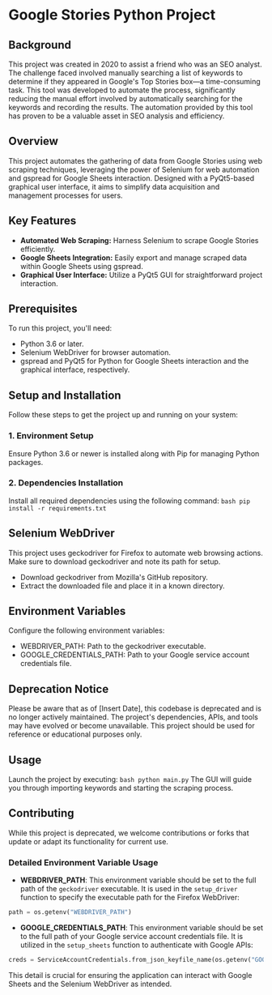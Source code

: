 # Google Stories Python Project

## Background
This project was created in 2020 to assist a friend who was an SEO analyst. The challenge faced involved manually searching a list of keywords to determine if they appeared in Google's Top Stories box—a time-consuming task. This tool was developed to automate the process, significantly reducing the manual effort involved by automatically searching for the keywords and recording the results. The automation provided by this tool has proven to be a valuable asset in SEO analysis and efficiency.

## Overview
This project automates the gathering of data from Google Stories using web scraping techniques, leveraging the power of Selenium for web automation and gspread for Google Sheets interaction. Designed with a PyQt5-based graphical user interface, it aims to simplify data acquisition and management processes for users.

## Key Features
- **Automated Web Scraping:** Harness Selenium to scrape Google Stories efficiently.
- **Google Sheets Integration:** Easily export and manage scraped data within Google Sheets using gspread.
- **Graphical User Interface:** Utilize a PyQt5 GUI for straightforward project interaction.

## Prerequisites
To run this project, you'll need:
- Python 3.6 or later.
- Selenium WebDriver for browser automation.
- gspread and PyQt5 for Python for Google Sheets interaction and the graphical interface, respectively.

## Setup and Installation
Follow these steps to get the project up and running on your system:

### 1. Environment Setup
Ensure Python 3.6 or newer is installed along with Pip for managing Python packages.

### 2. Dependencies Installation
Install all required dependencies using the following command:
```bash pip install -r requirements.txt```

## Selenium WebDriver
This project uses geckodriver for Firefox to automate web browsing actions. Make sure to download geckodriver and note its path for setup.
* Download geckodriver from Mozilla's GitHub repository.
* Extract the downloaded file and place it in a known directory.

## Environment Variables
Configure the following environment variables:
* WEBDRIVER_PATH: Path to the geckodriver executable.
* GOOGLE_CREDENTIALS_PATH: Path to your Google service account credentials file.

## Deprecation Notice
Please be aware that as of [Insert Date], this codebase is deprecated and is no longer actively maintained. The project's dependencies, APIs, and tools may have evolved or become unavailable. This project should be used for reference or educational purposes only.

## Usage
Launch the project by executing:
```bash python main.py```
The GUI will guide you through importing keywords and starting the scraping process.

## Contributing
While this project is deprecated, we welcome contributions or forks that update or adapt its functionality for current use.

### Detailed Environment Variable Usage

- **WEBDRIVER_PATH**: This environment variable should be set to the full path of the `geckodriver` executable. It is used in the `setup_driver` function to specify the executable path for the Firefox WebDriver:
```python
path = os.getenv("WEBDRIVER_PATH")
```

- **GOOGLE_CREDENTIALS_PATH**: This environment variable should be set to the full path of your Google service account credentials file. It is utilized in the `setup_sheets` function to authenticate with Google APIs:
```python
creds = ServiceAccountCredentials.from_json_keyfile_name(os.getenv("GOOGLE_CREDENTIALS_PATH"), scope)
```
This detail is crucial for ensuring the application can interact with Google Sheets and the Selenium WebDriver as intended.
